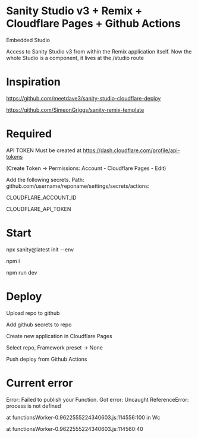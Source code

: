 # Sanity Studio v3 + Remix + Cloudflare Pages + Github Actions

Embedded Studio

Access to Sanity Studio v3 from within the Remix application itself. Now the whole Studio is a component, it lives at the /studio route
# Inspiration
https://github.com/meetdave3/sanity-studio-cloudflare-deploy

https://github.com/SimeonGriggs/sanity-remix-template

# Required
API TOKEN Must be created at https://dash.cloudflare.com/profile/api-tokens

(Create Token -> Permissions: Account - Cloudflare Pages - Edit)

Add the following secrets. Path: github.com/username/reponame/settings/secrets/actions:

CLOUDFLARE_ACCOUNT_ID

CLOUDFLARE_API_TOKEN

# Start
npx sanity@latest init --env

npm i

npm run dev

# Deploy
Upload repo to github

Add github secrets to repo

Create new application in Cloudflare Pages

Select repo, Framework preset -> None

Push deploy from Github Actions


# Current error

Error: Failed to publish your Function. Got error: Uncaught ReferenceError: process is not defined

at functionsWorker-0.9622555224340603.js:114556:100 in Wc
  
at functionsWorker-0.9622555224340603.js:114560:40
